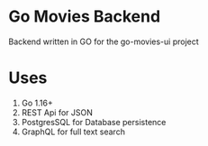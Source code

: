 # Go Movies Backend
Backend written in GO for the go-movies-ui project

# Uses
1. Go 1.16+
2. REST Api for JSON
3. PostgresSQL for Database persistence
4. GraphQL for full text search